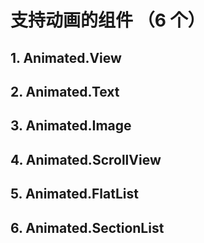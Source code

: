# 支持动画的组件 （6 个）

## 1. Animated.View

## 2. Animated.Text

## 3. Animated.Image

## 4. Animated.ScrollView

## 5. Animated.FlatList

## 6. Animated.SectionList
